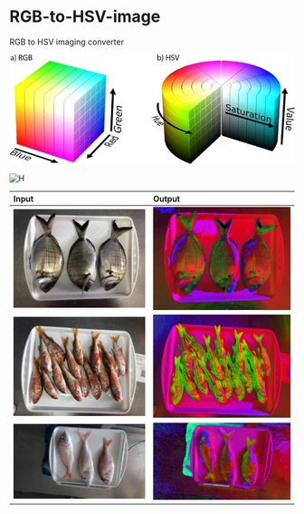 # RGB-to-HSV-image

RGB to HSV imaging converter

![HSV](RGB-HSV.png)

![H](https://wikimedia.org/api/rest_v1/media/math/render/svg/6bd5e3543ebfcb589fbb1945b4ce47305fa62e02)

| Input | Output     | 
| :-------- | :------- | 
| ![original](dorada.jpg) | ![hsv](hsv_dorada.jpg) |
| ![original](salmonete.jpg) | ![hsv](hsv_salmonete.jpg) |
| ![original](pargo.jpg) | ![hsv](hsv_pargo.jpg) |
